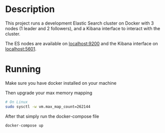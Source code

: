# Description
This project runs a development Elastic Search cluster on Docker with 3 nodes (1 leader and 2 followers), and a Kibana interface to interact with the cluster.

The ES nodes are available on [localhost:9200](http://localhost:9200) and the Kibana interface on [localhost:5601](http://localhost:5601).

# Running
Make sure you have docker installed on your machine

Then upgrade your max memory mapping
```bash
# On Linux
sudo sysctl -w vm.max_map_count=262144
```

After that simply run the docker-compose file
```bash
docker-compose up
```
